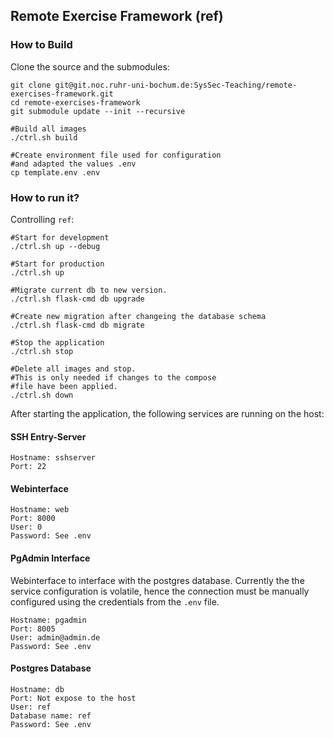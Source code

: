 ## Remote Exercise Framework (ref)


### How to Build

Clone the source and the submodules:
```
git clone git@git.noc.ruhr-uni-bochum.de:SysSec-Teaching/remote-exercises-framework.git
cd remote-exercises-framework
git submodule update --init --recursive

#Build all images
./ctrl.sh build

#Create environment file used for configuration
#and adapted the values .env
cp template.env .env
```

### How to run it?

Controlling `ref`:
```
#Start for development
./ctrl.sh up --debug

#Start for production
./ctrl.sh up

#Migrate current db to new version.
./ctrl.sh flask-cmd db upgrade

#Create new migration after changeing the database schema
./ctrl.sh flask-cmd db migrate

#Stop the application
./ctrl.sh stop

#Delete all images and stop.
#This is only needed if changes to the compose
#file have been applied.
./ctrl.sh down
```

After starting the application, the following services are running on the host:

#### SSH Entry-Server
```
Hostname: sshserver
Port: 22
```

#### Webinterface
```
Hostname: web
Port: 8000
User: 0
Password: See .env
```

#### PgAdmin Interface
Webinterface to interface with the postgres database. Currently the the service configuration is volatile, hence the connection must be manually configured using the credentials from the `.env` file.
```
Hostname: pgadmin
Port: 8005
User: admin@admin.de
Password: See .env
```

#### Postgres Database
```
Hostname: db
Port: Not expose to the host
User: ref
Database name: ref
Password: See .env
```
